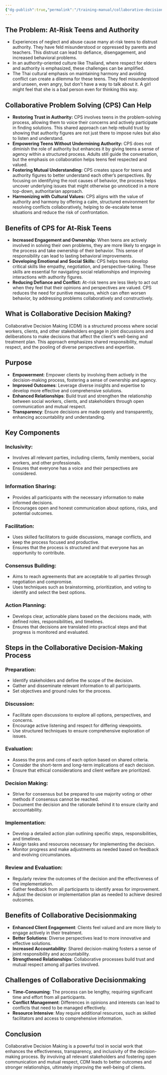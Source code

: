 ```yaml
---
{"dg-publish":true,"permalink":"/training-manual/collaborative-decision-making/"}
---
```


## The Problem: At-Risk Teens and Authority

- Experiences of neglect and abuse cause many at-risk teens to distrust authority. They have feld misunderstood or oppressed by parents and teachers. This distrust can lead to defiance, disengagement, and increased behavioral problems.
- In an authority-oriented culture like Thailand, where respect for elders and authority is emphasized, these challenges can be amplified. 
- The Thai cultural emphasis on maintaining harmony and avoiding conflict can create a dilemma for these teens. They feel misunderstood and unseen, even angry, but don't have a way to talk about it. A girl might feel that she is a bad person even for thinking this way. 

## Collaborative Problem Solving (CPS) Can Help

- **Restoring Trust in Authority:** CPS involves teens in the problem-solving process, allowing them to voice their concerns and actively participate in finding solutions. This shared approach can help rebuild trust by showing that authority figures are not just there to impose rules but also to listen and understand.
- **Empowering Teens Without Undermining Authority:** CPS does not diminish the role of authority but enhances it by giving teens a sense of agency within a structured process. Adults still guide the conversation, but the emphasis on collaboration helps teens feel respected and valued.
- **Fostering Mutual Understanding:** CPS creates space for teens and authority figures to better understand each other’s perspectives. By focusing on identifying the root causes of behavior, the process helps uncover underlying issues that might otherwise go unnoticed in a more top-down, authoritarian approach.
- **Harmonizing with Cultural Values:** CPS aligns with the value of authority and harmony by offering a calm, structured environment for resolving conflicts collaboratively, helping to de-escalate tense situations and reduce the risk of confrontation.

## Benefits of CPS for At-Risk Teens

- **Increased Engagement and Ownership:** When teens are actively involved in solving their own problems, they are more likely to engage in the process and take ownership of their behavior. This sense of responsibility can lead to lasting behavioral improvements.
- **Developing Emotional and Social Skills:** CPS helps teens develop critical skills like empathy, negotiation, and perspective-taking. These skills are essential for navigating social relationships and improving interactions with authority figures.
- **Reducing Defiance and Conflict:** At-risk teens are less likely to act out when they feel that their opinions and perspectives are valued. CPS reduces the need for punitive measures, which can often worsen behavior, by addressing problems collaboratively and constructively.
  
## What is Collaborative Decision Making?

Collaborative Decision Making (CDM) is a structured process where social workers, clients, and other stakeholders engage in joint discussions and deliberations to make decisions that affect the client's well-being and treatment plan. This approach emphasizes shared responsibility, mutual respect, and the pooling of diverse perspectives and expertise.

## Purpose

- **Empowerment**: Empower clients by involving them actively in the decision-making process, fostering a sense of ownership and agency.
- **Improved Outcomes**: Leverage diverse insights and expertise to develop more effective and comprehensive solutions.
- **Enhanced Relationships**: Build trust and strengthen the relationship between social workers, clients, and stakeholders through open communication and mutual respect.
- **Transparency**: Ensure decisions are made openly and transparently, enhancing accountability and understanding.

## Key Components

### **Inclusivity**:
    
- Involves all relevant parties, including clients, family members, social workers, and other professionals.
- Ensures that everyone has a voice and their perspectives are considered.
### **Information Sharing**:
    
- Provides all participants with the necessary information to make informed decisions.
- Encourages open and honest communication about options, risks, and potential outcomes.
### **Facilitation**:
    
- Uses skilled facilitators to guide discussions, manage conflicts, and keep the process focused and productive.
- Ensures that the process is structured and that everyone has an opportunity to contribute.
### **Consensus Building**:

- Aims to reach agreements that are acceptable to all parties through negotiation and compromise.
- Uses techniques such as brainstorming, prioritization, and voting to identify and select the best options.
### **Action Planning**:
    
- Develops clear, actionable plans based on the decisions made, with defined roles, responsibilities, and timelines.
- Ensures that decisions are translated into practical steps and that progress is monitored and evaluated.

## Steps in the Collaborative Decision-Making Process

### **Preparation**:
    
- Identify stakeholders and define the scope of the decision.
- Gather and disseminate relevant information to all participants.
- Set objectives and ground rules for the process.
### **Discussion**:

- Facilitate open discussions to explore all options, perspectives, and concerns.
- Encourage active listening and respect for differing viewpoints.
- Use structured techniques to ensure comprehensive exploration of issues.
### **Evaluation**:
    
- Assess the pros and cons of each option based on shared criteria.
- Consider the short-term and long-term implications of each decision.
- Ensure that ethical considerations and client welfare are prioritized.
### **Decision Making**:

- Strive for consensus but be prepared to use majority voting or other methods if consensus cannot be reached.
- Document the decision and the rationale behind it to ensure clarity and accountability.
### **Implementation**:

- Develop a detailed action plan outlining specific steps, responsibilities, and timelines.
- Assign tasks and resources necessary for implementing the decision.
- Monitor progress and make adjustments as needed based on feedback and evolving circumstances.
### **Review and Evaluation**:
    
- Regularly review the outcomes of the decision and the effectiveness of the implementation.
- Gather feedback from all participants to identify areas for improvement.
- Adjust the decision or implementation plan as needed to achieve desired outcomes.

## Benefits of Collaborative Decisionmaking

- **Enhanced Client Engagement**: Clients feel valued and are more likely to engage actively in their treatment.
- **Better Solutions**: Diverse perspectives lead to more innovative and effective solutions.
- **Increased Accountability**: Shared decision-making fosters a sense of joint responsibility and accountability.
- **Strengthened Relationships**: Collaborative processes build trust and mutual respect among all parties involved.

## Challenges of Collaborative Decisionmaking

- **Time-Consuming**: The process can be lengthy, requiring significant time and effort from all participants.
- **Conflict Management**: Differences in opinions and interests can lead to conflicts that need to be managed effectively.
- **Resource Intensive**: May require additional resources, such as skilled facilitators and access to comprehensive information.

## Conclusion

Collaborative Decision Making is a powerful tool in social work that enhances the effectiveness, transparency, and inclusivity of the decision-making process. By involving all relevant stakeholders and fostering open communication and mutual respect, CDM leads to better outcomes and stronger relationships, ultimately improving the well-being of clients.